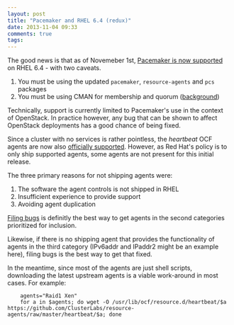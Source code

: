 ```yaml
---
layout: post
title: "Pacemaker and RHEL 6.4 (redux)"
date: 2013-11-04 09:33
comments: true
tags: 
---
```


The good news is that as of Novemeber 1st, [Pacemaker is now supported](https://rhn.redhat.com/errata/RHEA-2013-1493.html)
on RHEL 6.4 - with two caveats.

1. You must be using the updated `pacemaker`, `resource-agents` and `pcs` packages
1. You must be using CMAN for membership and quorum ([background](/blog/2012/pacemaker-and-cluster-filesystems/))

Technically, support is currently limited to Pacemaker's use in the
context of OpenStack.  In practice however, any bug that can be shown
to affect OpenStack deployments has a good chance of being fixed.

Since a cluster with no services is rather pointless, the _heartbeat_
OCF agents are now also [officially supported](https://rhn.redhat.com/errata/RHEA-2013-1494.html).
However, as Red Hat's policy is to only ship supported agents, some
agents are not present for this initial release.

The three primary reasons for not shipping agents were:

1. The software the agent controls is not shipped in RHEL
1. Insufficient experience to provide support
1. Avoiding agent duplication

[Filing bugs](https://bugzilla.redhat.com/enter_bug.cgi?product=Red%20Hat%20Enterprise%20Linux%206) is definitly the best way to get agents in the second
categories prioritized for inclusion.

Likewise, if there is no shipping agent that provides the
functionality of agents in the third category (IPv6addr and IPaddr2
might be an example here), filing bugs is the best way to get that
fixed.

In the meantime, since most of the agents are just shell scripts,
downloading the latest upstream agents is a viable work-around in most
cases.  For example:

        agents="Raid1 Xen"
        for a in $agents; do wget -O /usr/lib/ocf/resource.d/heartbeat/$a https://github.com/ClusterLabs/resource-agents/raw/master/heartbeat/$a; done
